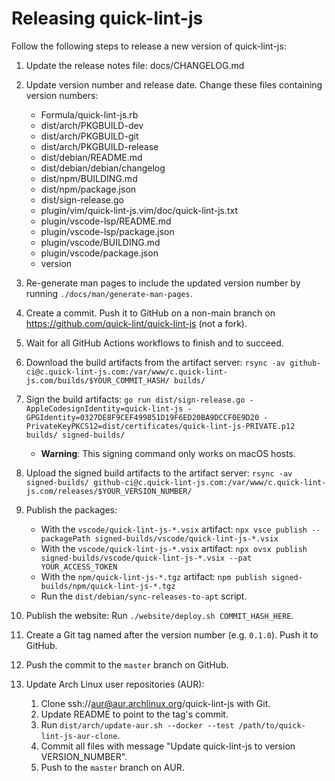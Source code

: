 # Releasing quick-lint-js

Follow the following steps to release a new version of quick-lint-js:

1. Update the release notes file: docs/CHANGELOG.md

2. Update version number and release date. Change these files containing version
   numbers:
   * Formula/quick-lint-js.rb
   * dist/arch/PKGBUILD-dev
   * dist/arch/PKGBUILD-git
   * dist/arch/PKGBUILD-release
   * dist/debian/README.md
   * dist/debian/debian/changelog
   * dist/npm/BUILDING.md
   * dist/npm/package.json
   * dist/sign-release.go
   * plugin/vim/quick-lint-js.vim/doc/quick-lint-js.txt
   * plugin/vscode-lsp/README.md
   * plugin/vscode-lsp/package.json
   * plugin/vscode/BUILDING.md
   * plugin/vscode/package.json
   * version

3. Re-generate man pages to include the updated version number by running
   `./docs/man/generate-man-pages`.

4. Create a commit. Push it to GitHub on a non-main branch on
   https://github.com/quick-lint/quick-lint-js (not a fork).

5. Wait for all GitHub Actions workflows to finish and to succeed.

6. Download the build artifacts from the artifact server:
   `rsync -av github-ci@c.quick-lint-js.com:/var/www/c.quick-lint-js.com/builds/$YOUR_COMMIT_HASH/ builds/`

7. Sign the build artifacts:
   `go run dist/sign-release.go -AppleCodesignIdentity=quick-lint-js -GPGIdentity=0327DE8F9CEF499851D19F6ED20BA9DCCF0E9D20 -PrivateKeyPKCS12=dist/certificates/quick-lint-js-PRIVATE.p12 builds/ signed-builds/`
   * **Warning**: This signing command only works on macOS hosts.

8. Upload the signed build artifacts to the artifact server:
   `rsync -av signed-builds/ github-ci@c.quick-lint-js.com:/var/www/c.quick-lint-js.com/releases/$YOUR_VERSION_NUMBER/`

9. Publish the packages:
   * With the `vscode/quick-lint-js-*.vsix` artifact:
     `npx vsce publish --packagePath signed-builds/vscode/quick-lint-js-*.vsix`
   * With the `vscode/quick-lint-js-*.vsix` artifact:
     `npx ovsx publish signed-builds/vscode/quick-lint-js-*.vsix --pat YOUR_ACCESS_TOKEN`
   * With the `npm/quick-lint-js-*.tgz` artifact:
     `npm publish signed-builds/npm/quick-lint-js-*.tgz`
   * Run the `dist/debian/sync-releases-to-apt` script.

10. Publish the website: Run `./website/deploy.sh COMMIT_HASH_HERE`.

11. Create a Git tag named after the version number (e.g. `0.1.0`). Push it to
    GitHub.

12. Push the commit to the `master` branch on GitHub.

13. Update Arch Linux user repositories (AUR):
    1. Clone ssh://aur@aur.archlinux.org/quick-lint-js with Git.
    2. Update README to point to the tag's commit.
    3. Run `dist/arch/update-aur.sh --docker --test /path/to/quick-lint-js-aur-clone`.
    4. Commit all files with message "Update quick-lint-js to version
       VERSION_NUMBER".
    5. Push to the `master` branch on AUR.
